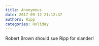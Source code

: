 ```yaml
---
title: Anonymous
date: 2017-09-12 21:12:47
authors: Ripp
categories: Holiday
---
```


 Robert Brown should sue Ripp for slander!